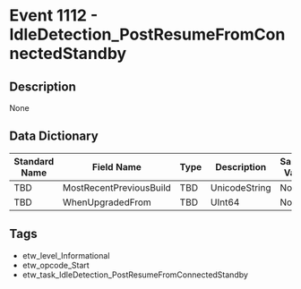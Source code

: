 # Event 1112 - IdleDetection_PostResumeFromConnectedStandby

## Description
None

## Data Dictionary
|Standard Name|Field Name|Type|Description|Sample Value|
|---|---|---|---|---|
|TBD|MostRecentPreviousBuild|TBD|UnicodeString|None|None|
|TBD|WhenUpgradedFrom|TBD|UInt64|None|None|

## Tags
* etw_level_Informational
* etw_opcode_Start
* etw_task_IdleDetection_PostResumeFromConnectedStandby